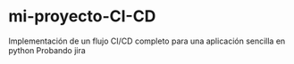 # mi-proyecto-CI-CD
 Implementación de un flujo CI/CD completo para una aplicación sencilla en python
Probando jira
